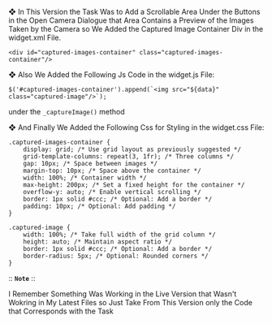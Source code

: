 ❖ In This Version  the Task Was to Add a Scrollable Area Under the Buttons in the Open Camera Dialogue that Area Contains a Preview of the Images Taken by the Camera so We Added the Captured Image Container Div in the widget.xml File. 

```
<div id="captured-images-container" class="captured-images-container"/>
```

❖ Also We Added the Following Js Code in the widget.js File: 

```
$('#captured-images-container').append(`<img src="${data}" class="captured-image"/>`);
```

under the `_captureImage()` method

❖ And Finally We Added the Following Css for Styling in the widget.css File: 

```
.captured-images-container {
    display: grid; /* Use grid layout as previously suggested */
    grid-template-columns: repeat(3, 1fr); /* Three columns */
    gap: 10px; /* Space between images */
    margin-top: 10px; /* Space above the container */
    width: 100%; /* Container width */
    max-height: 200px; /* Set a fixed height for the container */
    overflow-y: auto; /* Enable vertical scrolling */
    border: 1px solid #ccc; /* Optional: Add a border */
    padding: 10px; /* Optional: Add padding */
}

.captured-image {
    width: 100%; /* Take full width of the grid column */
    height: auto; /* Maintain aspect ratio */
    border: 1px solid #ccc; /* Optional: Add a border */
    border-radius: 5px; /* Optional: Rounded corners */
}

```

:: __`Note`__ ::

I Remember Something Was Working in the Live Version that Wasn't Wokring in My Latest Files so Just Take From This Version only the Code that Corresponds with the Task

